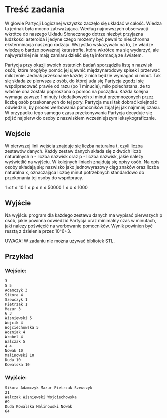 # Treść zadania
W głowie Partycji Logicznej wszystko zaczęło się układać w całość. Wiedza ta jednak była mocno zatrważająca. Według najnowszych obserwacji wkrótce do naszego Układu Słonecznego dotrze niezbyt przyjazna ludzkości asteroida i jedyne czego możemy być pewni to nieuchronna eksterminacja naszego rodzaju. Wszystko wskazywało na to, że władze wiedzą o bardzo poważnej katastrofie, która wkrótce ma się wydarzyć, ale najwyraźniej nie mają zamiaru dzielić się tą informacją ze światem.

Partycja przy okazji swoich ostatnich badań sporządziła listę n nazwisk osób, które mogłyby pomóc jej ujawnić międzynarodowy spisek i przerwać milczenie. Jednak przekonanie każdej z nich będzie wymagać xi minut. Tak się składa że pierwsza z osób, do której uda się Partycja zgodzi się współpracować prawie od razu (po 1 minucie), miło połechatana, że to właśnie ona została poproszona o pomoc na początku. Każda kolejna wymaga zawsze 1 minuty i dodatkowych xi minut przemnożonych przez liczbę osób przekonanych do tej pory. Partycja musi tak dobrać kolejność odwiedzin, by proces werbowania pomocników zajął jej jak najmniej czasu. W przypadku tego samego czasu przekonywania Partycja decyduje się pójść najpierw do osoby z nazwiskiem wcześniejszym leksykograficznie.
## Wejście
W pierwszej linii wejścia znajduje się liczba naturalna t, czyli liczba zestawów danych. Każdy zestaw danych składa się z dwóch liczb naturalnych n - liczba nazwisk oraz p - liczba nazwisk, jakie należy wyświetlić na wyjściu. W kolejnych liniach znajdują się opisy osób. Na opis osoby składają się: nazwisko jako jednowyrazowy ciąg znaków oraz liczba naturalna x, oznaczająca liczbę minut potrzebnych standardowo do przekonania tej osoby do współpracy.

1 ≤ t ≤ 10
1 ≤ p ≤ n ≤ 50000
1 ≤ x ≤ 1000
## Wyjście
Na wyjściu program dla każdego zestawu danych ma wypisać pierwszych p osób, jakie powinna odwiedzić Partycja oraz minimalny czas w minutach, jaki należy poświęcić na werbowanie pomocników. Wynik powinien być resztą z dzielenia przez 10^6+3.

UWAGA! W zadaniu nie można używać bibliotek STL.
## Przykład
### Wejście:
```sh
3
5 5
Adamczyk 3
Sikora 4
Szewczyk 1 
Pietrzak 1
Mazur 3
6 3
Wisniewski 5 
Wojcik 4 
Wojciechowska 5 
Wozniak 4 
Wrobel 4 
Walczak 5
4 4
Nowak 10 
Malinowski 10 
Duda 10 
Kowalska 10
```
### Wyjście:
```sh
Sikora Adamczyk Mazur Pietrzak Szewczyk
21
Walczak Wisniewski Wojciechowska
69
Duda Kowalska Malinowski Nowak
64
```